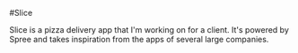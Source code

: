 #Slice

Slice is a pizza delivery app that I'm working on for a client. It's powered by Spree and
takes inspiration from the apps of several large companies.
